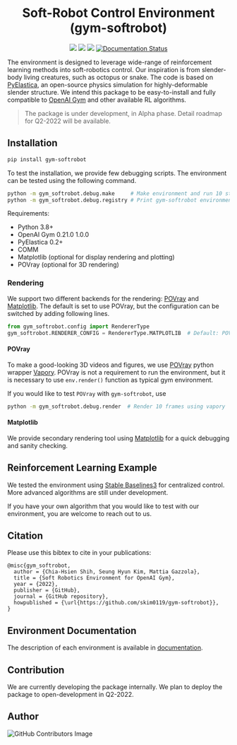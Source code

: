 <div align="center">

<h1> Soft-Robot Control Environment (gym-softrobot) </h1>
  <a href="https://github.com/skim0119/gym-softrobot/blob/main/LICENSE">
    <img src="https://img.shields.io/badge/MIT-License-Green"></a>
  <a href="https://github.com/skim0119/gym-softrobot"><img src="https://img.shields.io/github/release/skim0119/gym-softrobot.svg?style=flat"></a>
    <img src="https://github.com/skim0119/gym-softrobot/actions/workflows/main.yml/badge.svg?style=flat">
  <a href='https://gym-softrobot.readthedocs.io/en/latest/?badge=latest'>
    <img src='https://readthedocs.org/projects/gym-softrobot/badge/?version=latest' alt='Documentation Status' />
</a>
</div>

The environment is designed to leverage wide-range of reinforcement learning methods into soft-robotics control.
Our inspiration is from slender-body living creatures, such as octopus or snake.
The code is based on [PyElastica](https://github.com/GazzolaLab/PyElastica), an open-source physics simulation for highly-deformable slender structure.
We intend this package to be easy-to-install and fully compatible to [OpenAI Gym](https://github.com/openai/gym) and other available RL algorithms.

> The package is under development, in Alpha phase. Detail roadmap for Q2-2022 will be available.

## Installation

```bash
pip install gym-softrobot
```

To test the installation, we provide few debugging scripts.
The environment can be tested using the following command.

```bash
python -m gym_softrobot.debug.make     # Make environment and run 10 steps
python -m gym_softrobot.debug.registry # Print gym-softrobot environment
```

Requirements:
- Python 3.8+
- OpenAI Gym 0.21.0 1.0.0
- PyElastica 0.2+
- COMM
- Matplotlib (optional for display rendering and plotting)	
- POVray (optional for 3D rendering)
	
### Rendering

We support two different backends for the rendering: [POVray](https://wiki.povray.org/content/HowTo:Install_POV) and [Matplotlib](https://matplotlib.org/).
The default is set to use POVray, but the configuration can be switched by adding following lines.

```py
from gym_softrobot.config import RendererType
gym_softrobot.RENDERER_CONFIG = RendererType.MATPLOTLIB  # Default: POVRAY
```

#### POVray 

To make a good-looking 3D videos and figures, we use [POVray](https://wiki.povray.org/content/HowTo:Install_POV) python wrapper [Vapory](https://github.com/Zulko/vapory).
POVray is not a requirement to run the environment, but it is necessary to use `env.render()` function as typical gym environment.

If you would like to test `POVray` with `gym-softrobot`, use

```bash
python -m gym_softrobot.debug.render  # Render 10 frames using vapory
```

#### Matplotlib

We provide secondary rendering tool using [Matplotlib](https://matplotlib.org/) for a quick debugging and sanity checking.

## Reinforcement Learning Example

We tested the environment using [Stable Baselines3](https://github.com/DLR-RM/stable-baselines3) for centralized control.
More advanced algorithms are still under development.

If you have your own algorithm that you would like to test with our environment, you are welcome to reach out to us.

## Citation

Please use this bibtex to cite in your publications:

```
@misc{gym_softrobot,
  author = {Chia-Hsien Shih, Seung Hyun Kim, Mattia Gazzola},
  title = {Soft Robotics Environment for OpenAI Gym},
  year = {2022},
  publisher = {GitHub},
  journal = {GitHub repository},
  howpublished = {\url{https://github.com/skim0119/gym-softrobot}},
}
```

## Environment Documentation

The description of each environment is available in [documentation](docs/design.md).

## Contribution

We are currently developing the package internally.
We plan to deploy the package to open-development in Q2-2022.

## Author

![GitHub Contributors Image][badge-Contributors-image]

<!-- -->
[badge-CI]: https://github.com/skim0119/gym-softrobot/actions/workflows/main.yml/badge.svg
[badge-Contributors-image]: https://contrib.rocks/image?repo=skim0119/gym-softrobot
